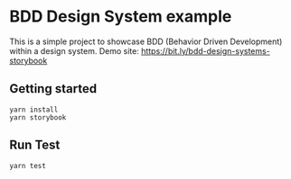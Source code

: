 # BDD Design System example

This is a simple project to showcase BDD (Behavior Driven Development) within a design system. Demo site: https://bit.ly/bdd-design-systems-storybook

## Getting started

```
yarn install
yarn storybook
```

## Run Test

`yarn test`
